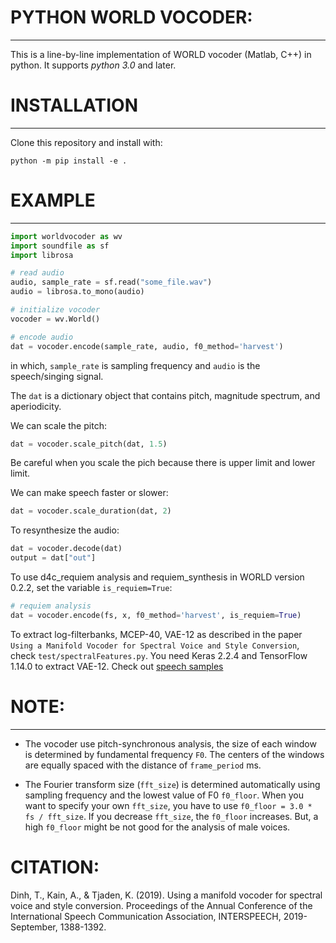 # PYTHON WORLD VOCODER: 
*************************************

This is a line-by-line implementation of WORLD vocoder (Matlab, C++) in python. It supports *python 3.0* and later.

# INSTALLATION
*********************

Clone this repository and install with:
```console
python -m pip install -e .  
```

# EXAMPLE
**************

```python
import worldvocoder as wv
import soundfile as sf
import librosa

# read audio
audio, sample_rate = sf.read("some_file.wav")
audio = librosa.to_mono(audio)

# initialize vocoder
vocoder = wv.World()

# encode audio
dat = vocoder.encode(sample_rate, audio, f0_method='harvest')

```

in which, ```sample_rate``` is sampling frequency and ```audio``` is the speech/singing signal.

The ```dat``` is a dictionary object that contains pitch, magnitude spectrum, and aperiodicity. 

We can scale the pitch:

```python
dat = vocoder.scale_pitch(dat, 1.5)
```

Be careful when you scale the pich because there is upper limit and lower limit.

We can make speech faster or slower:

```python
dat = vocoder.scale_duration(dat, 2)
```

To resynthesize the audio:

```python
dat = vocoder.decode(dat)
output = dat["out"]
```

To use d4c_requiem analysis and requiem_synthesis in WORLD version 0.2.2, set the variable ```is_requiem=True```:

```python
# requiem analysis
dat = vocoder.encode(fs, x, f0_method='harvest', is_requiem=True)
```

To extract log-filterbanks, MCEP-40, VAE-12 as described in the paper `Using a Manifold Vocoder for Spectral Voice and Style Conversion`, check ```test/spectralFeatures.py```. You need Keras 2.2.4 and TensorFlow 1.14.0 to extract VAE-12.
Check out [speech samples](https://tuanad121.github.io/samples/2019-09-15-Manifold/)

# NOTE:
**********

* The vocoder use pitch-synchronous analysis, the size of each window is determined by fundamental frequency ```F0```. The centers of the windows are equally spaced with the distance of ```frame_period``` ms.

* The Fourier transform size (```fft_size```) is determined automatically using sampling frequency and the lowest value of F0 ```f0_floor```. 
When you want to specify your own ```fft_size```, you have to use ```f0_floor = 3.0 * fs / fft_size```. 
If you decrease ```fft_size```, the ```f0_floor``` increases. But, a high ```f0_floor``` might be not good for the analysis of male voices.


# CITATION:

Dinh, T., Kain, A., & Tjaden, K. (2019). Using a manifold vocoder for spectral voice and style conversion. Proceedings of the Annual Conference of the International Speech Communication Association, INTERSPEECH, 2019-September, 1388-1392.
